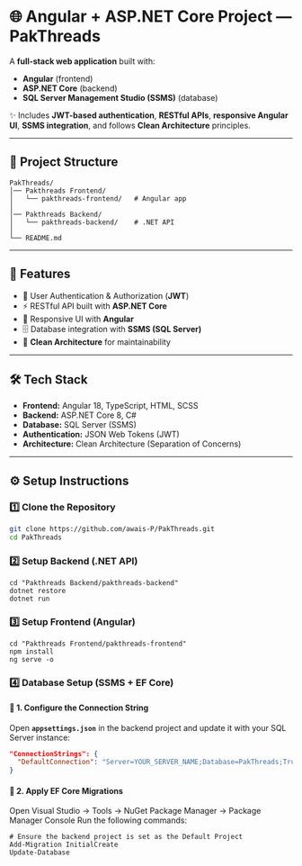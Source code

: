 # 🌐 Angular + ASP.NET Core Project — **PakThreads**

A **full-stack web application** built with:  
- **Angular** (frontend)  
- **ASP.NET Core** (backend)  
- **SQL Server Management Studio (SSMS)** (database)  

✨ Includes **JWT-based authentication**, **RESTful APIs**, **responsive Angular UI**, **SSMS integration**, and follows **Clean Architecture** principles.  

---

## 📂 Project Structure
```plaintext
PakThreads/
│── Pakthreads Frontend/
│   └── pakthreads-frontend/   # Angular app
│
│── Pakthreads Backend/
│   └── pakthreads-backend/    # .NET API
│
└── README.md
```

---

## 🚀 Features
- 🔑 User Authentication & Authorization (**JWT**)  
- ⚡ RESTful API built with **ASP.NET Core**  
- 🎨 Responsive UI with **Angular**  
- 🗄️ Database integration with **SSMS (SQL Server)**  
- 🧹 **Clean Architecture** for maintainability  

---

## 🛠️ Tech Stack
- **Frontend:** Angular 18, TypeScript, HTML, SCSS  
- **Backend:** ASP.NET Core 8, C#  
- **Database:** SQL Server (SSMS)  
- **Authentication:** JSON Web Tokens (JWT)  
- **Architecture:** Clean Architecture (Separation of Concerns)  

---

## ⚙️ Setup Instructions

### 1️⃣ Clone the Repository
```bash
git clone https://github.com/awais-P/PakThreads.git
cd PakThreads
```
### 2️⃣ Setup Backend (.NET API)
```
cd "Pakthreads Backend/pakthreads-backend"
dotnet restore
dotnet run
```
### 3️⃣ Setup Frontend (Angular)
```
cd "Pakthreads Frontend/pakthreads-frontend"
npm install
ng serve -o
```
### 4️⃣ Database Setup (SSMS + EF Core)
#### 🔹 1. Configure the Connection String
Open **`appsettings.json`** in the backend project and update it with your SQL Server instance:  

```json
"ConnectionStrings": {
  "DefaultConnection": "Server=YOUR_SERVER_NAME;Database=PakThreads;Trusted_Connection=True;TrustServerCertificate=True;"
}
```
#### 🔹 2. Apply EF Core Migrations
Open Visual Studio → Tools → NuGet Package Manager → Package Manager Console
Run the following commands:
```
# Ensure the backend project is set as the Default Project
Add-Migration InitialCreate
Update-Database
```
